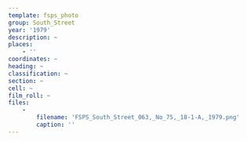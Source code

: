 ```yaml
---
template: fsps_photo
group: South_Street
year: '1979'
description: ~
places:
    - ''
coordinates: ~
heading: ~
classification: ~
section: ~
cell: ~
film_roll: ~
files:
    -
        filename: 'FSPS_South_Street_063,_No_75,_18-1-A,_1979.png'
        caption: ''
---
```

